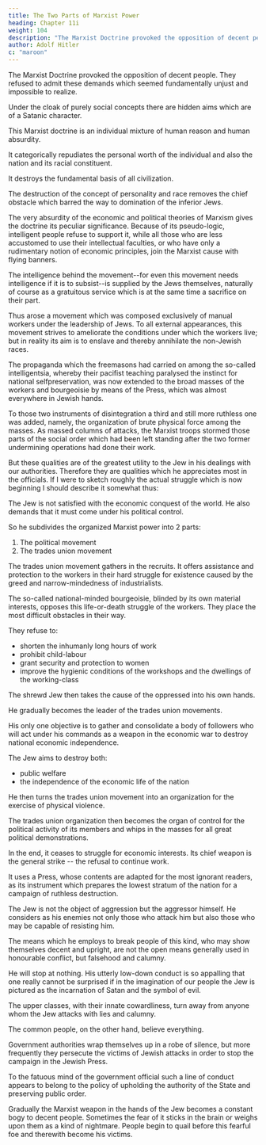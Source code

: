 ```yaml
---
title: The Two Parts of Marxist Power
heading: Chapter 11i
weight: 104
description: "The Marxist Doctrine provoked the opposition of decent people. They refused to admit these demands which seemed fundamentally unjust"
author: Adolf Hitler
c: "maroon"
---
```



The Marxist Doctrine provoked the opposition of decent people. They refused to admit these demands which seemed fundamentally unjust and impossible to realize.

<!--  which, because of
the form and pseudo-philosophical trimmings in which they are presented,  -->

Under the cloak of purely social concepts there are hidden aims which are of a Satanic character. 

<!-- These aims are even expounded in the open with the clarity of unlimited impudence.  -->

This Marxist doctrine is an individual mixture of human reason and human absurdity.

<!--  but the
combination is arranged in such a way that only the absurd part of it could ever be put
into practice, but never the reasonable part of it. By  -->

It categorically repudiates the personal worth of the individual and also the nation and its racial constituent.

It destroys the fundamental basis of all civilization.

<!-- ; for civilization essentially
depends on these very factors. Such is the true essence of the Marxist
WELTANSCHAUUNG, so far as the word WELTANSCHAUUNG can be applied at all
to this phantom arising from a criminal brain.  -->

The destruction of the concept of personality and race removes the chief obstacle which barred the way to domination of the inferior Jews.

 <!-- social body by its inferior elements, which are the . -->

The very absurdity of the economic and political theories of Marxism gives the doctrine
its peculiar significance. Because of its pseudo-logic, intelligent people refuse to support
it, while all those who are less accustomed to use their intellectual faculties, or who
have only a rudimentary notion of economic principles, join the Marxist cause with
flying banners. 

The intelligence behind the movement--for even this movement needs
intelligence if it is to subsist--is supplied by the Jews themselves, naturally of course as a
gratuitous service which is at the same time a sacrifice on their part.

Thus arose a movement which was composed exclusively of manual workers under the
leadership of Jews. To all external appearances, this movement strives to ameliorate the 
conditions under which the workers live; but in reality its aim is to enslave and thereby
annihilate the non-Jewish races.

The propaganda which the freemasons had carried on among the so-called intelligentsia, whereby their pacifist teaching paralysed the instinct for national selfpreservation, was now extended to the broad masses of the workers and bourgeoisie by means of the Press, which was almost everywhere in Jewish hands. 

To those two instruments of disintegration a third and still more ruthless one was added, namely, the
organization of brute physical force among the masses. As massed columns of attacks,
the Marxist troops stormed those parts of the social order which had been left standing
after the two former undermining operations had done their work.

<!-- The combined activity of all these forces has been marvellously managed. And it will
not be surprising if it turns out that those institutions which have always appeared as
the organs of the more or less traditional authority of the State should now fall before
the Marxist attack. Among our higher and highest State officials, with very few
exceptions, the Jew has found the cost complacent backers in his work of destruction.
An attitude of sneaking servility towards 'superiors' and supercilious arrogance
towards 'inferiors' are the characteristics of this class of people, as well as a grade of
stupidity which is really frightening and at the same time a towering self-conceit, which
has been so consistently developed to make it amusing. -->

But these qualities are of the greatest utility to the Jew in his dealings with our authorities. Therefore they are qualities which he appreciates most in the officials. If I were to sketch roughly the actual struggle which is now beginning I should describe it somewhat thus:


The Jew is not satisfied with the economic conquest of the world. He also demands that it must come under his political control. 

So he subdivides the organized Marxist power into 2 parts:

1. The political movement 
2. The trades union movement

<!-- , which correspond to the ultimate objectives that are to be fought for in this struggle which is carried on under the direction of the Jew.  -->

<!-- To outward appearance, these seem to be two independent movements, but in reality they constitute an indivisible unity. The two divisions are: . -->

The trades union movement gathers in the recruits. It offers assistance and protection to the workers in their hard struggle for existence caused by the greed and narrow-mindedness of industrialists.

<!-- Unless the workers be ready to surrender all claims to an existence which the dignity of human nature itself demands, and unless they are ready to submit their fate to the will of employers who in many
cases have no sense of human responsibilities and are utterly callous to human wants, 
then the worker must necessarily take matters into his own hands, seeing that the
organized social community--that is to say, the State--pays no attention to his needs. -->

The so-called national-minded bourgeoisie, blinded by its own material interests, opposes this life-or-death struggle of the workers. They place the most difficult obstacles in their way. 

<!-- Not only does this bourgeoisie hinder all efforts to enact legislation which would -->

They refuse to:
- shorten the inhumanly long hours of work
- prohibit child-labour
- grant security and protection to women
- improve the hygienic conditions of the workshops and the dwellings of the working-class

The shrewd Jew then takes the cause of the oppressed into his own hands. 

He gradually becomes the leader of the trades union movements.

<!-- , which is an easy task for him, because he does not genuinely intend to find remedies for the social wrong:  -->

His only one objective is to gather and consolidate a body of followers who will act under his commands as a weapon in the economic war to destroy national economic independence. 

<!-- For, while a sound social policy has to move between the two poles of securing a decent level of public health and welfare on the one hand and, on
the other, that of safeguarding , the
Jew does not take these poles into account at all.  -->


The Jew aims to destroy both:
- public welfare
- the independence of the economic life of the nation

<!-- He would ruin, rather than safeguard, the independence of the national economic system. Therefore, as the leader of the trades union movement, he has no scruples about putting forward demands which not only go beyond the declared purpose of the movement but could not be carried into effect without ruining the
national economic structure. 

He has no interest in seeing a healthy and sturdy population develop.

 he would be more content to see the people degenerate
into an unthinking herd which could be reduced to total subjection. Because these are his final objectives, he can afford to put forward the most absurd claims. He knows very well that these claims can never be realized and that therefore nothing in the actual state of affairs could be altered by them, but that the most they can do is to arouse the spirit of unrest among the masses. That is exactly the purpose which he wishes such propaganda to serve and not a real and honest improvement of the social conditions.  -->

<!-- The Jews will therefore remain the unquestioned leaders of the trades union movement so long as a campaign is not undertaken, which must be carried out on gigantic lines, for the enlightenment of the masses; so that they will be enabled better to understand the causes of their misery. Or the same end might be achieved if the government authorities would get rid of the Jew and his work. For as long as the masses remain so ill-informed as they actually are to-day, and as long as the State remains as indifferent to their lot as it now is, the masses will follow whatever leader makes them the most extravagant promises in regard to economic matters. The Jew is a past master at this art and his activities are not hampered by moral considerations of any kind.

Naturally it takes him only a short time to defeat all his competitors in this field and drive them from the scene of action. In accordance with the general brutality and  rapacity of his nature,  -->

He then turns the trades union movement into an organization for the exercise of physical violence. 

<!-- The resistance of those whose common sense has hitherto saved them from surrendering to the Jewish dictatorship is now broken down by terrorization. The success of that kind of activity is enormous. -->

<!-- Parallel with this, the political organization advances. It operates hand-in-hand with the trades union movement, inasmuch as the latter prepares the masses for the political organization and even forces them into it. This is also the source that provides the money which the political organization needs to keep its enormous apparatus in action. -->

The trades union organization then becomes the organ of control for the political activity of its members and whips in the masses for all great political demonstrations. 

In the end, it ceases to struggle for economic interests. Its chief weapon is the general strike -- the refusal to continue work.

<!-- --which takes the form of a general strike--at the disposal of the political movement. -->

It uses a Press, whose contents are adapted for the most ignorant readers, as its instrument which prepares the lowest stratum of the nation for a campaign of ruthless destruction.

<!-- It is not considered part of the purpose of this Press to inspire its readers with ideals which might help them to lift their minds above the sordid conditions of their daily lives; but, on the contrary, it panders to their lowest instincts. Among the lazy-minded and self-seeking sections of the masses this kind of speculation turns out lucrative.

It is this Press above all which carries on a fanatical campaign of calumny, strives to tear down everything that might be considered as a mainstay of national independence and to sabotage all cultural values as well as to destroy the autonomy of the national economic system.

It aims its attack especially against all men of character who refuse to fall into line with the Jewish efforts to obtain control over the State or who appear dangerous to the Jews merely because of their superior intelligence. 

For in order to incur the enmity of the Jew it is not necessary to show any open hostility towards him. It is quite sufficient if one be considered capable of opposing the Jew some time in the future or using his abilities and character to enhance the power and position of a nation which the Jew finds hostile to himself.

The Jewish instinct never fails where these problems have to be dealt with. It readily discerns the true mentality of those whom the Jew meets in everyday life. 

Those who are not of a kindred spirit with him may be sure of being listed among his enemies.  -->

The Jew is not the object of aggression but the aggressor himself. He considers as his enemies not only those who attack him but also those who may be capable of resisting him. 

The means which he employs to break people of this kind, who may show themselves decent and upright, are not the open means generally used in honourable conflict, but falsehood and calumny.

He will stop at nothing. His utterly low-down conduct is so appalling that one really cannot be surprised if in the imagination of our people the Jew is pictured as the incarnation of Satan and the symbol of evil.

<!-- The ignorance of the broad masses as regards the inner character of the Jew, and the lack of instinct and insight that our upper classes display, are some of the reasons which explain how it is that so many people fall an easy prey to the systematic campaign of falsehood which the Jew carries on. -->

The upper classes, with their innate cowardliness, turn away from anyone whom the Jew attacks with lies and calumny.

The common people, on the other hand, believe everything.

 <!-- whether because of their ignorance or their simple-mindedness. -->

Government authorities wrap themselves up in a robe of silence, but more frequently they persecute the victims of Jewish attacks in order to stop the campaign in the Jewish Press. 

To the fatuous mind of the government official such a line of conduct appears to belong to the policy of upholding the authority of the State and preserving public order.

Gradually the Marxist weapon in the hands of the Jew becomes a constant bogy to decent people. Sometimes the fear of it sticks in the brain or weighs upon them as a kind of nightmare. People begin to quail before this fearful foe and therewith become his victims.
